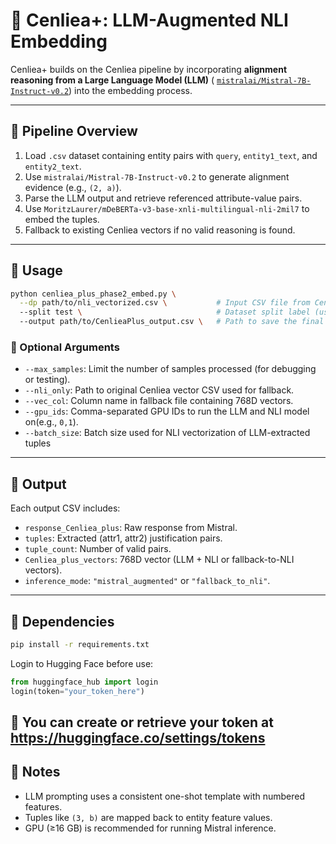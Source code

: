 # 🔁 Cenliea+: LLM-Augmented NLI Embedding

Cenliea+ builds on the Cenliea pipeline by incorporating **alignment reasoning from a Large Language Model (LLM)** ( [`mistralai/Mistral-7B-Instruct-v0.2`](https://huggingface.co/mistralai/Mistral-7B-Instruct-v0.2)) into the embedding process.

---

## 🧪 Pipeline Overview

1. Load `.csv` dataset containing entity pairs with `query`, `entity1_text`, and `entity2_text`.
2. Use `mistralai/Mistral-7B-Instruct-v0.2` to generate alignment evidence (e.g., `(2, a)`).
3. Parse the LLM output and retrieve referenced attribute-value pairs.
4. Use `MoritzLaurer/mDeBERTa-v3-base-xnli-multilingual-nli-2mil7` to embed the tuples.
5. Fallback to existing Cenliea vectors if no valid reasoning is found.

---

## 🚀 Usage

```bash
python cenliea_plus_phase2_embed.py \
  --dp path/to/nli_vectorized.csv \           # Input CSV file from Cenliea Phase 1 (with NLI vectors, queries, etc.)
  --split test \                              # Dataset split label (used in logs or naming output)
  --output path/to/CenlieaPlus_output.csv \   # Path to save the final CSV with LLM-augmented vectors
```

### 🔧 Optional Arguments

- `--max_samples`: Limit the number of samples processed (for debugging or testing).
- `--nli_only`: Path to original Cenliea vector CSV used for fallback.
- `--vec_col`: Column name in fallback file containing 768D vectors.
- `--gpu_ids`: Comma-separated GPU IDs to run the LLM and NLI model on(e.g., `0,1`).
- `--batch_size`: Batch size used for NLI vectorization of LLM-extracted tuples

---

## 💾 Output

Each output CSV includes:
- `response_Cenliea_plus`: Raw response from Mistral.
- `tuples`: Extracted (attr1, attr2) justification pairs.
- `tuple_count`: Number of valid pairs.
- `Cenliea_plus_vectors`: 768D vector (LLM + NLI or fallback-to-NLI vectors).
- `inference_mode`: `"mistral_augmented"` or `"fallback_to_nli"`.

---

## 🧩 Dependencies

```bash
pip install -r requirements.txt
```

Login to Hugging Face before use:
```python
from huggingface_hub import login
login(token="your_token_here")
```
🔑 You can create or retrieve your token at https://huggingface.co/settings/tokens
---

## 📌 Notes

- LLM prompting uses a consistent one-shot template with numbered features.
- Tuples like `(3, b)` are mapped back to entity feature values.
- GPU (≥16 GB) is recommended for running Mistral inference.
